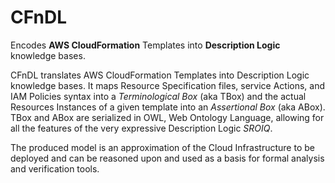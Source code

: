 # CFnDL
Encodes **AWS CloudFormation** Templates into **Description Logic** knowledge bases. 

CFnDL translates AWS CloudFormation Templates into Description Logic knowledge bases. It maps 
Resource Specification files, service Actions, and IAM Policies syntax into a _Terminological Box_ (aka TBox) and the actual 
Resources Instances of a given template into an _Assertional Box_ (aka ABox). TBox and ABox are serialized in OWL, Web 
Ontology Language, allowing for all the features of the very expressive Description Logic _SROIQ_. 

The produced model is an approximation of the Cloud Infrastructure to be deployed and can be reasoned upon and used as
 a basis for formal analysis and verification tools.
